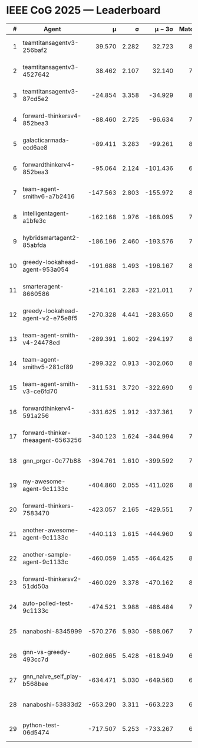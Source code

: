 # IEEE CoG 2025 — Leaderboard

| # | Agent | μ | σ | μ − 3σ | Matches | Updated |
|---:|---|---:|---:|---:|---:|---|
| 1 | teamtitansagentv3-256baf2 | 39.570 | 2.282 | 32.723 | 8620 | 2025-08-20 10:35 |
| 2 | teamtitansagentv3-4527642 | 38.462 | 2.107 | 32.140 | 7934 | 2025-08-20 10:35 |
| 3 | teamtitansagentv3-87cd5e2 | -24.854 | 3.358 | -34.929 | 8906 | 2025-08-20 10:35 |
| 4 | forward-thinkersv4-852bea3 | -88.460 | 2.725 | -96.634 | 7052 | 2025-08-20 10:35 |
| 5 | galacticarmada-ecd6ae8 | -89.411 | 3.283 | -99.261 | 8360 | 2025-08-20 10:35 |
| 6 | forwardthinkerv4-852bea3 | -95.064 | 2.124 | -101.436 | 6773 | 2025-08-20 10:35 |
| 7 | team-agent-smithv6-a7b2416 | -147.563 | 2.803 | -155.972 | 8200 | 2025-08-20 10:35 |
| 8 | intelligentagent-a1bfe3c | -162.168 | 1.976 | -168.095 | 7000 | 2025-08-20 10:35 |
| 9 | hybridsmartagent2-85abfda | -186.196 | 2.460 | -193.576 | 7610 | 2025-08-20 10:35 |
| 10 | greedy-lookahead-agent-953a054 | -191.688 | 1.493 | -196.167 | 8144 | 2025-08-20 10:35 |
| 11 | smarteragent-8660586 | -214.161 | 2.283 | -221.011 | 7119 | 2025-08-20 10:35 |
| 12 | greedy-lookahead-agent-v2-e75e8f5 | -270.328 | 4.441 | -283.650 | 8064 | 2025-08-20 10:35 |
| 13 | team-agent-smith-v4-24478ed | -289.391 | 1.602 | -294.197 | 8942 | 2025-08-20 10:35 |
| 14 | team-agent-smithv5-281cf89 | -299.322 | 0.913 | -302.060 | 8520 | 2025-08-20 10:35 |
| 15 | team-agent-smith-v3-ce6fd70 | -311.531 | 3.720 | -322.690 | 9022 | 2025-08-20 10:35 |
| 16 | forwardthinkerv4-591a256 | -331.625 | 1.912 | -337.361 | 7308 | 2025-08-20 10:35 |
| 17 | forward-thinker-rheaagent-6563256 | -340.123 | 1.624 | -344.994 | 7720 | 2025-08-20 10:35 |
| 18 | gnn_prgcr-0c77b88 | -394.761 | 1.610 | -399.592 | 7730 | 2025-08-20 10:35 |
| 19 | my-awesome-agent-9c1133c | -404.860 | 2.055 | -411.026 | 8680 | 2025-08-20 10:35 |
| 20 | forward-thinkers-7583470 | -423.057 | 2.165 | -429.551 | 7680 | 2025-08-20 10:35 |
| 21 | another-awesome-agent-9c1133c | -440.113 | 1.615 | -444.960 | 9000 | 2025-08-20 10:35 |
| 22 | another-sample-agent-9c1133c | -460.059 | 1.455 | -464.425 | 8080 | 2025-08-20 10:35 |
| 23 | forward-thinkersv2-51dd50a | -460.029 | 3.378 | -470.162 | 8520 | 2025-08-20 10:35 |
| 24 | auto-polled-test-9c1133c | -474.521 | 3.988 | -486.484 | 7960 | 2025-08-20 10:35 |
| 25 | nanaboshi-8345999 | -570.276 | 5.930 | -588.067 | 7060 | 2025-08-20 10:35 |
| 26 | gnn-vs-greedy-493cc7d | -602.665 | 5.428 | -618.949 | 6660 | 2025-08-20 10:35 |
| 27 | gnn_naive_self_play-b568bee | -634.471 | 5.030 | -649.560 | 6880 | 2025-08-20 10:35 |
| 28 | nanaboshi-53833d2 | -653.290 | 3.311 | -663.223 | 6220 | 2025-08-20 10:35 |
| 29 | python-test-06d5474 | -717.507 | 5.253 | -733.267 | 6810 | 2025-08-20 10:35 |
